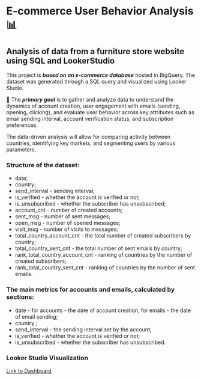 # E-commerce User Behavior Analysis 📊
## Analysis of data from a furniture store website using SQL and LookerStudio

This project is ***based on an e-commerce database*** hosted in BigQuery. The dataset was generated through a SQL query and visualized using Looker Studio.

📌 The ***primary goal*** is to gather and analyze data to understand the dynamics of account creation, user engagement with emails (sending, opening, clicking), and evaluate user behavior across key attributes such as email sending interval, account verification status, and subscription preferences.

The data-driven analysis will allow for comparing activity between countries, identifying key markets, and segmenting users by various parameters.

### Structure of the dataset:
- date;
- country;
- send_interval - sending interval;
- is_verified - whether the account is verified or not;
- is_unsubscribed - whether the subscriber has unsubscribed;
- account_cnt - number of created accounts;
- sent_msg - number of sent messages;
- open_msg - number of opened messages;
- visit_msg - number of visits to messages;
- total_country_account_cnt - the total number of created subscribers by country;
- total_country_sent_cnt - the total number of sent emails by country;
- rank_total_country_account_cnt - ranking of countries by the number of created subscribers;
- rank_total_country_sent_cnt - ranking of countries by the number of sent emails.

### The main metrics for accounts and emails, calculated by sections:
- date - for accounts - the date of account creation, for emails - the date of email sending;
- country ;
- send_interval - the sending interval set by the account;
- is_verified - whether the account is verified or not;
- is_unsubscribed - whether the subscriber has unsubscribed.

### Looker Studio Visualization
[Link to Dashboard](https://lookerstudio.google.com/reporting/7e6fcfad-794b-46cd-a3eb-3c4d7b410c41)
